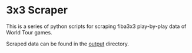# 3x3 Scraper

This is a series of python scripts for scraping fiba3x3 play-by-play data of World Tour games.

Scraped data can be found in the [output](/output) directory.
